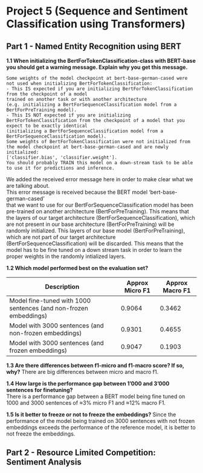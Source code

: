 # Project 5 (Sequence and Sentiment Classification using Transformers)

## Part 1 - Named Entity Recognition using BERT

**1.1 When initializing the BertForTokenClassification-class with BERT-base you should get a warning message. Explain why you get this message.**
```
Some weights of the model checkpoint at bert-base-german-cased were not used when initializing BertForTokenClassification:  
- This IS expected if you are initializing BertForTokenClassification from the checkpoint of a model  
trained on another task or with another architecture  
(e.g. initializing a BertForSequenceClassification model from a BertForPreTraining model).  
- This IS NOT expected if you are initializing BertForTokenClassification from the checkpoint of a model that you expect to be exactly identical   
(initializing a BertForSequenceClassification model from a BertForSequenceClassification model).  
Some weights of BertForTokenClassification were not initialized from the model checkpoint at bert-base-german-cased and are newly initialized:  
['classifier.bias', 'classifier.weight'].  
You should probably TRAIN this model on a down-stream task to be able to use it for predictions and inference.  
```

We added the received error message here in order to make clear what we are talking about.  
This error message is received because the BERT model ‘bert-base-german-cased’  
that we want to use for our BertForSequenceClassification model 
has been pre-trained on another architecture (BertForPreTraining). 
This means that the layers of our target architecture (BertForSequenceClassification), which are not present in our base
architecture (BertForPreTraining) will be randomly initialized.
This layers of our base model (BertForPreTraining), which are not part of our
target architecture (BertForSequenceClassification) will be discarded.
This means that the model has to be fine tuned on a down stream task in order to learn the proper weights in the randomly intialized layers.

**1.2 Which model performed best on the evaluation set?**

|Description|Approx Micro F1|Approx Macro F1| 
|---|---|---|
|Model fine-tuned with 1000 sentences (and non-frozen embeddings)|0.9064|0.3462|
|Model with 3000 sentences (and non-frozen embeddings)|0.9301|0.4655|
|Model with 3000 sentences (and frozen embeddings)|0.9047|0.1903|

**1.3 Are there differences between f1-micro and f1-macro score? If so, why?** 
There are big differences between micro and macro f1.

**1.4 How large is the performance gap between 1’000 and 3’000 sentences for finetuning?**  
There is a performance gap between a BERT model being fine tuned on 1000 and 3000 sentences 
of ≈3\% micro F1 and ≈12\% macro F1.

**1.5 Is it better to freeze or not to freeze the embeddings?**
Since the performance of the model being trained on 3000 sentences with not frozen embeddings exceeds
the performance of the reference model, it is better to not freeze the embeddings.



## Part 2 - Resource Limited Competition: Sentiment Analysis
